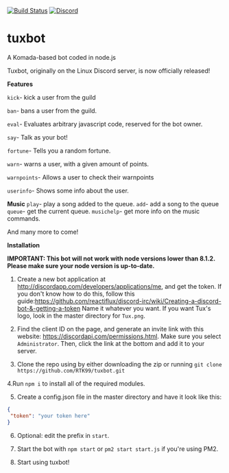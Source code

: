 [![Build Status](https://travis-ci.org/RTK99/tuxbot.svg?branch=master)](https://travis-ci.org/RTK99/tuxbot)
[![Discord](https://discordapp.com/api/guilds/304606245132697600/embed.png)](http://discord.gg/Xcn9yVK)

# tuxbot
A Komada-based bot coded in node.js

Tuxbot, originally on the Linux Discord server, is now officially released!

**Features**

`kick`- kick a user from the guild

`ban`- bans a user from the guild.

`eval`- Evaluates arbitrary javascript code, reserved for the bot owner.

`say`- Talk as your bot!

`fortune`- Tells you a random fortune.

`warn`- warns a user, with a given amount of points.

`warnpoints`- Allows a user to check their warnpoints

`userinfo`- Shows some info about the user.

**Music**
`play`- play a song added to the queue.
`add`- add a song to the queue
`queue`- get the current queue.
`musichelp`- get more info on the music commands.

And many more to come!

**Installation**

**IMPORTANT: This bot will not work with node versions lower than 8.1.2. Please make sure your node version is up-to-date.**

1. Create a new bot application at http://discordapp.com/developers/applications/me, and get the token. If you don't know how to do this, follow this guide:https://github.com/reactiflux/discord-irc/wiki/Creating-a-discord-bot-&-getting-a-token
Name it whatever you want. If you want Tux's logo, look in the master directory for `Tux.png`.

2. Find the client ID on the page, and generate an invite link with this website: https://discordapi.com/permissions.html.
Make sure you select `Administrator`. Then, click the link at the bottom and add it to your server.

3. Clone the repo using by either downloading the zip or running `git clone https://github.com/RTK99/tuxbot.git`

4.Run `npm i` to install all of the required modules.

5. Create a config.json file in the master directory and have it look like this: 
```json
{
 "token": "your token here"
}
```
6. Optional: edit the prefix in `start`.

7. Start the bot with `npm start` or `pm2 start start.js` if you're using PM2.

8. Start using tuxbot!



